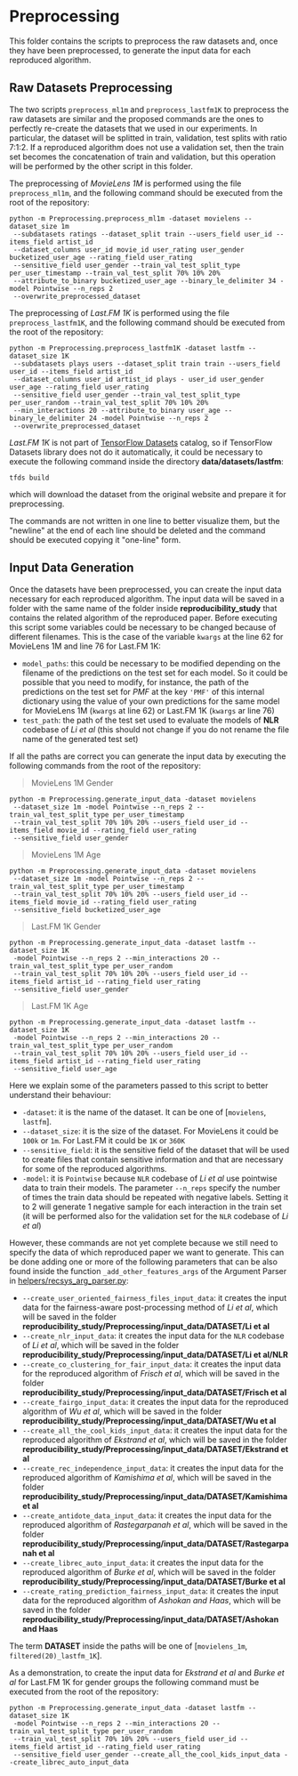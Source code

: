 # Preprocessing

This folder contains the scripts to preprocess the raw datasets and, once they have been preprocessed, to generate the
input data for each reproduced algorithm.

## Raw Datasets Preprocessing

The two scripts `preprocess_ml1m` and `preprocess_lastfm1K` to preprocess the raw datasets are similar and the proposed
commands are the ones to perfectly re-create the datasets that we used in our experiments. In particular, the dataset
will be splitted in train, validation, test splits with ratio 7:1:2. If a reproduced algorithm does not use a validation
set, then the train set becomes the concatenation of train and validation, but this operation will be performed by the
other script in this folder.

The preprocessing of *MovieLens 1M* is performed using the file `preprocess_ml1m`, and the following command should be executed
from the root of the repository:
```shell script
python -m Preprocessing.preprocess_ml1m -dataset movielens --dataset_size 1m 
 --subdatasets ratings --dataset_split train --users_field user_id --items_field artist_id 
 --dataset_columns user_id movie_id user_rating user_gender bucketized_user_age --rating_field user_rating 
 --sensitive_field user_gender --train_val_test_split_type per_user_timestamp --train_val_test_split 70% 10% 20%
 --attribute_to_binary bucketized_user_age --binary_le_delimiter 34 -model Pointwise --n_reps 2
 --overwrite_preprocessed_dataset
```

The preprocessing of *Last.FM 1K* is performed using the file `preprocess_lastfm1K`, and the following command should be
executed from the root of the repository:
```shell script
python -m Preprocessing.preprocess_lastfm1K -dataset lastfm --dataset_size 1K 
 --subdatasets plays users --dataset_split train train --users_field user_id --items_field artist_id 
 --dataset_columns user_id artist_id plays - user_id user_gender user_age --rating_field user_rating 
 --sensitive_field user_gender --train_val_test_split_type per_user_random --train_val_test_split 70% 10% 20%
 --min_interactions 20 --attribute_to_binary user_age --binary_le_delimiter 24 -model Pointwise --n_reps 2
 --overwrite_preprocessed_dataset
```

*Last.FM 1K* is not part of [TensorFlow Datasets](https://www.tensorflow.org/datasets) catalog, so if TensorFlow Datasets
library does not do it automatically, it could be necessary to execute the following command inside the directory
**data/datasets/lastfm**:
```shell script
tfds build
```
which will download the dataset from the original website and prepare it for preprocessing.

The commands are not written in one line to better visualize them, but the "newline" at the end of each line should be
deleted and the command should be executed copying it "one-line" form.

## Input Data Generation

Once the datasets have been preprocessed, you can create the input data necessary for each reproduced algorithm. The input
data will be saved in a folder with the same name of the folder inside **reproducibility\_study** that contains the related
algorithm of the reproduced paper. Before executing this script some variables could be necessary to be changed because
of different filenames. This is the case of the variable `kwargs` at the line 62 for MovieLens 1M and line 76 for Last.FM 1K:
- `model_paths`: this could be necessary to be modified depending on the filename of the predictions on the test set for
                 each model. So it could be possible that you need to modify, for instance, the path of the predictions
                 on the test set for *PMF* at the key `'PMF'` of this internal dictionary using the value of your own
                 predictions for the same model for MovieLens 1M (`kwargs` at line 62) or Last.FM 1K (`kwargs` ar line 76)
- `test_path`: the path of the test set used to evaluate the models of **NLR** codebase of *Li et al* (this should not
               change if you do not rename the file name of the generated test set)
               
If all the paths are correct you can generate the input data by executing the following commands from the root of the
repository:

> MovieLens 1M Gender
```shell script
python -m Preprocessing.generate_input_data -dataset movielens 
 --dataset_size 1m -model Pointwise --n_reps 2 --train_val_test_split_type per_user_timestamp
 --train_val_test_split 70% 10% 20% --users_field user_id --items_field movie_id --rating_field user_rating
 --sensitive_field user_gender
```

> MovieLens 1M Age
```shell script
python -m Preprocessing.generate_input_data -dataset movielens 
 --dataset_size 1m -model Pointwise --n_reps 2 --train_val_test_split_type per_user_timestamp
 --train_val_test_split 70% 10% 20% --users_field user_id --items_field movie_id --rating_field user_rating
 --sensitive_field bucketized_user_age
```

> Last.FM 1K Gender
```shell script
python -m Preprocessing.generate_input_data -dataset lastfm --dataset_size 1K
 -model Pointwise --n_reps 2 --min_interactions 20 --train_val_test_split_type per_user_random 
 --train_val_test_split 70% 10% 20% --users_field user_id --items_field artist_id --rating_field user_rating
 --sensitive_field user_gender
```

> Last.FM 1K Age
```shell script
python -m Preprocessing.generate_input_data -dataset lastfm --dataset_size 1K
 -model Pointwise --n_reps 2 --min_interactions 20 --train_val_test_split_type per_user_random 
 --train_val_test_split 70% 10% 20% --users_field user_id --items_field artist_id --rating_field user_rating
 --sensitive_field user_age
```

Here we explain some of the parameters passed to this script to better understand their behaviour:
- `-dataset`: it is the name of the dataset. It can be one of [`movielens`, `lastfm`].
- `--dataset_size`: it is the size of the dataset. For MovieLens it could be `100k` or `1m`. For Last.FM it could be
                    `1K` or `360K`
- `--sensitive_field`: it is the sensitive field of the dataset that will be used to create files that contain sensitive
                       information and that are necessary for some of the reproduced algorithms.
- `-model`: it is `Pointwise` because `NLR` codebase of *Li et al* use pointwise data to train their models. The parameter
            `--n_reps` specify the number of times the train data should be repeated with negative labels. Setting it to
            2 will generate 1 negative sample for each interaction in the train set (it will be performed also for
            the validation set for the `NLR` codebase of *Li et al*)

However, these commands are not yet complete because we still need to specify the data of which reproduced paper we want
to generate. This can be done adding one or more of the following parameters that can be also found inside the function
`_add_other_features_args` of the Argument Parser in [helpers/recsys_arg_parser.py](../../helpers/recsys_arg_parser.py):
- `--create_user_oriented_fairness_files_input_data`: it creates the input data for the fairness-aware post-processing
  method of *Li et al*, which will be saved in the folder **reproducibility_study/Preprocessing/input_data/DATASET/Li et al**
- `--create_nlr_input_data`: it creates the input data for the `NLR` codebase of *Li et al*, which will be saved in
  the folder **reproducibility_study/Preprocessing/input_data/DATASET/Li et al/NLR**
- `--create_co_clustering_for_fair_input_data`: it creates the input data for the reproduced algorithm of *Frisch et al*,
  which will be saved in the folder **reproducibility_study/Preprocessing/input_data/DATASET/Frisch et al**
- `--create_fairgo_input_data`: it creates the input data for the reproduced algorithm of *Wu et al*,
  which will be saved in the folder **reproducibility_study/Preprocessing/input_data/DATASET/Wu et al**
- `--create_all_the_cool_kids_input_data`: it creates the input data for the reproduced algorithm of *Ekstrand et al*,
  which will be saved in the folder **reproducibility_study/Preprocessing/input_data/DATASET/Ekstrand et al**
- `--create_rec_independence_input_data`: it creates the input data for the reproduced algorithm of *Kamishima et al*,
  which will be saved in the folder **reproducibility_study/Preprocessing/input_data/DATASET/Kamishima et al**
- `--create_antidote_data_input_data`: it creates the input data for the reproduced algorithm of *Rastegarpanah et al*,
  which will be saved in the folder **reproducibility_study/Preprocessing/input_data/DATASET/Rastegarpanah et al**
- `--create_librec_auto_input_data`: it creates the input data for the reproduced algorithm of *Burke et al*,
  which will be saved in the folder **reproducibility_study/Preprocessing/input_data/DATASET/Burke et al**
- `--create_rating_prediction_fairness_input_data`: it creates the input data for the reproduced algorithm of *Ashokan and Haas*,
  which will be saved in the folder **reproducibility_study/Preprocessing/input_data/DATASET/Ashokan and Haas**
  
The term **DATASET** inside the paths will be one of [`movielens_1m`, `filtered(20)_lastfm_1K`].

As a demonstration, to create the input data for *Ekstrand et al* and *Burke et al* for Last.FM 1K for gender groups the
following command must be executed from the root of the repository:
```shell script
python -m Preprocessing.generate_input_data -dataset lastfm --dataset_size 1K
 -model Pointwise --n_reps 2 --min_interactions 20 --train_val_test_split_type per_user_random 
 --train_val_test_split 70% 10% 20% --users_field user_id --items_field artist_id --rating_field user_rating
 --sensitive_field user_gender --create_all_the_cool_kids_input_data --create_librec_auto_input_data
```

